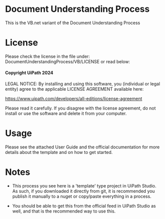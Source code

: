 # Document Understanding Process

This is the VB.net variant of the Document Understanding Process

# License
Please check the license in the file under: DocumentUnderstandingProcess/VB/LICENSE or read below:

#### Copyright UiPath 2024

LEGAL NOTICE: 
By installing and using this software, you (individual or legal entity) agree to the applicable LICENSE AGREEMENT available here:

https://www.uipath.com/developers/all-editions/license-agreement

Please read it carefully.
If you disagree with the license agreement, do not install or use the software and delete it from your computer.

# Usage
Please see the attached User Guide and the official documentation for more details about the template and on how to get started.

# Notes

- This process you see here is a 'template' type project in UiPath Studio. As such, if you downloaded it directly from git,
it is recommended you publish it manually to a nuget or copy/paste everything in a process.

- You should be able to get this from the official feed in UiPath Studio as well, and that is the recommended way to use this.

